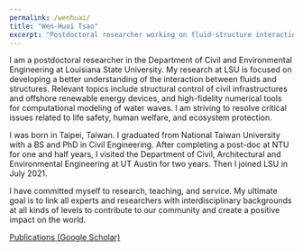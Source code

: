 ```yaml
---
permalink: /wenhuai/
title: "Wen-Huai Tsao"
excerpt: "Postdoctoral researcher working on fluid-structure interaction"
---
```


I am a postdoctoral researcher in the Department of Civil and Environmental Engineering at Louisiana State University. My research at LSU is focused on developing a better understanding of the interaction between fluids and structures. Relevant topics include structural control of civil infrastructures and offshore renewable energy devices, and high-fidelity numerical tools for computational modeling of water waves. I am striving to resolve critical issues related to life safety, human welfare, and ecosystem protection.

I was born in Taipei, Taiwan. I graduated from National Taiwan University with a BS and PhD in Civil Engineering. After completing a post-doc at NTU for one and half years, I visited the Department of Civil, Architectural and Environmental Engineering at UT Austin for two years. Then I joined LSU in July 2021.

I have committed myself to research, teaching, and service. My ultimate goal is to link all experts and researchers with interdisciplinary backgrounds at all kinds of levels to contribute to our community and create a positive impact on the world.

[Publications (Google Scholar)](https://scholar.google.com/citations?hl=zh-TW&user=MAYvRagAAAAJ)
